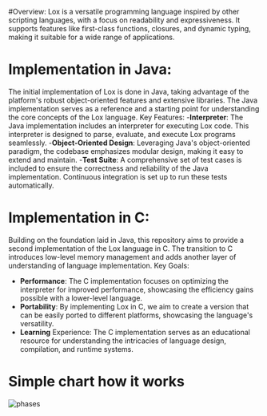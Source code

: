 #Overview:
Lox is a versatile programming language inspired by other scripting languages, with a focus on readability and expressiveness. It supports features like first-class functions, closures, and dynamic typing, making it suitable for a wide range of applications.
# Implementation in Java:
The initial implementation of Lox is done in Java, taking advantage of the platform's robust object-oriented features and extensive libraries. The Java implementation serves as a reference and a starting point for understanding the core concepts of the Lox language.
Key Features:
  -**Interpreter**: The Java implementation includes an interpreter for executing Lox code. This interpreter is designed to parse, evaluate, and execute Lox programs seamlessly.
  -**Object-Oriented Design**: Leveraging Java's object-oriented paradigm, the codebase emphasizes modular design, making it easy to extend and maintain.
  -**Test Suite**: A comprehensive set of test cases is included to ensure the correctness and reliability of the Java implementation. Continuous integration is set up to run these tests automatically.

# Implementation in C:
Building on the foundation laid in Java, this repository aims to provide a second implementation of the Lox language in C. The transition to C introduces low-level memory management and adds another layer of understanding of language implementation.
Key Goals:
  - **Performance**: The C implementation focuses on optimizing the interpreter for improved performance, showcasing the efficiency gains possible with a lower-level language.
  - **Portability**: By implementing Lox in C, we aim to create a version that can be easily ported to different platforms, showcasing the language's versatility.
  - **Learning** Experience: The C implementation serves as an educational resource for understanding the intricacies of language design, compilation, and runtime systems.
    
# Simple chart how it works
![phases](https://github.com/unique-ones/jlox-interpreter/assets/44608866/bb2ccc77-fe48-48e9-9a0c-c411e1ce1b8c)

